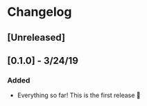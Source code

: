 # Changelog

## [Unreleased]

## [0.1.0] - 3/24/19

### Added

* Everything so far! This is the first release 🎉
